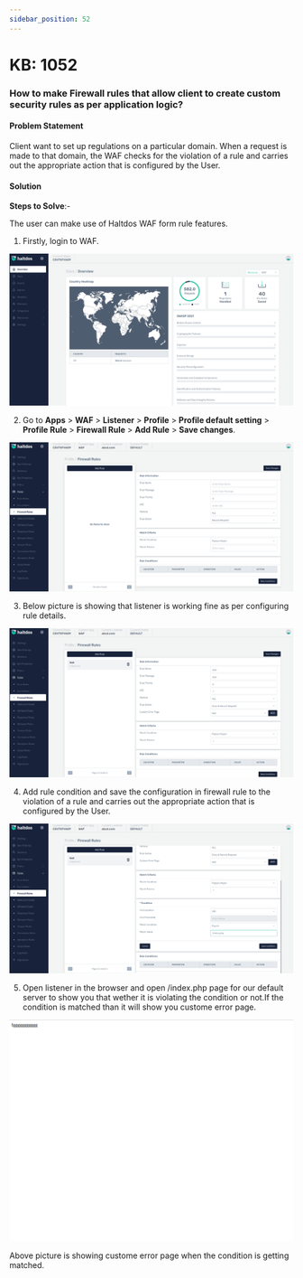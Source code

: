 ```yaml
---
sidebar_position: 52
---
```


# KB: 1052

### **How to make Firewall rules that allow client to create custom security rules as per application logic?**

#### **Problem Statement**

Client want to set up regulations on a particular domain. When a request is made to that domain, the WAF checks for the violation of a rule and carries out the appropriate action that is configured by the User.

#### **Solution**

**Steps to Solve**:-

The user can make use of Haltdos WAF form rule features.

1. Firstly, login to WAF.

![kb-1052](/img/waf/kb/v2/overview_kb_1052_1.png)

2. Go to **Apps** > **WAF** > **Listener** > **Profile** > **Profile default setting** > **Profile Rule** > **Firewall Rule** > **Add Rule** > **Save changes**.

![kb-1052](/img/waf/kb/v2/firewall_rule_kb_1052_2.png)

3. Below picture is showing that listener is working fine as per configuring rule details.

![kb-1052](/img/waf/kb/v2/firewall_rule_kb_1052_3.png)

4. Add rule condition and save the configuration in firewall rule to the violation of a rule and carries out the appropriate action that is configured by the User.

![kb-1052](/img/waf/kb/v2/firewall_rule_kb_1052_4.png)

5. Open listener in the browser and open /index.php page for our default server to show you that wether it is violating the condition or not.If the condition is matched than it will show you custome error page.

![kb-1052](/img/waf/tutorials/fggg.png)

Above picture is showing custome error page when the condition is getting matched.